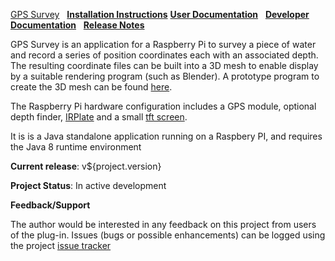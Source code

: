 [GPS Survey](index.html)&nbsp;&nbsp;
[**Installation Instructions**](install.html)
[**User Documentation**](user.html)&nbsp;&nbsp;
[**Developer Documentation**](developer.html)&nbsp;&nbsp;
[**Release Notes**](release.html)

GPS Survey is an application for a Raspberry Pi to survey a piece of water and record
a series of position coordinates each with an associated depth. The resulting coordinate
files can be built into a 3D mesh to enable display by a suitable rendering program
(such as Blender). A prototype program to create the 3D mesh can be found
[here](http://www.theretiredprogrammer.uk/createmesh). 

The Raspberry Pi hardware configuration includes a
GPS module, optional depth finder, [IRPlate](http://www.theretiredprogrammer.uk/irplate) and
 a small [tft screen](http://www.theretiredprogrammer.uk/tftserial). 

It is is a Java standalone application running on a Raspbery PI, and requires the Java
8 runtime environment
          
**Current release**: v${project.version}
                        
**Project Status**: In active development
  
**Feedback/Support**

The author would be interested in any feedback on this project
from users of the plug-in.  Issues (bugs or possible
enhancements) can be logged using the project
[issue tracker](https://github.com/The-Retired-Programmer/gpssurvey/issues)
